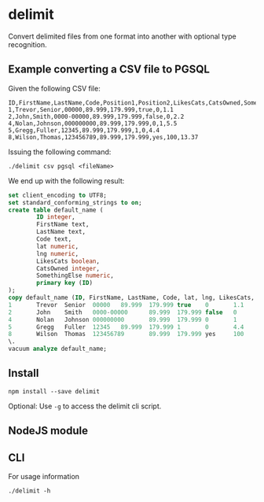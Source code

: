 # delimit

Convert delimited files from one format into another with optional type recognition.

## Example converting a CSV file to PGSQL

Given the following CSV file:

    ID,FirstName,LastName,Code,Position1,Position2,LikesCats,CatsOwned,SomethingElse
    1,Trevor,Senior,00000,89.999,179.999,true,0,1.1
    2,John,Smith,0000-00000,89.999,179.999,false,0,2.2
    4,Nolan,Johnson,000000000,89.999,179.999,0,1,5.5
    5,Gregg,Fuller,12345,89.999,179.999,1,0,4.4
    8,Wilson,Thomas,123456789,89.999,179.999,yes,100,13.37

Issuing the following command:

    ./delimit csv pgsql <fileName>

We end up with the following result:

```sql
set client_encoding to UTF8;
set standard_conforming_strings to on;
create table default_name (
        ID integer,
        FirstName text,
        LastName text,
        Code text,
        lat numeric,
        lng numeric,
        LikesCats boolean,
        CatsOwned integer,
        SomethingElse numeric,
        primary key (ID)
);
copy default_name (ID, FirstName, LastName, Code, lat, lng, LikesCats, CatsOwned, SomethingElse) from stdin;
1       Trevor  Senior  00000   89.999  179.999 true    0       1.1
2       John    Smith   0000-00000      89.999  179.999 false   0       2.2
4       Nolan   Johnson 000000000       89.999  179.999 0       1       5.5
5       Gregg   Fuller  12345   89.999  179.999 1       0       4.4
8       Wilson  Thomas  123456789       89.999  179.999 yes     100     13.37
\.
vacuum analyze default_name;
```

## Install

    npm install --save delimit

Optional: Use `-g` to access the delimit cli script.

## NodeJS module



## CLI

For usage information

    ./delimit -h

